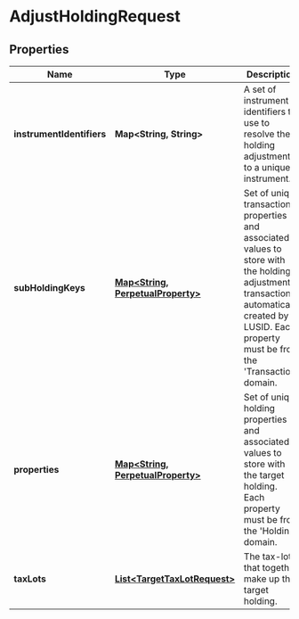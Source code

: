 

# AdjustHoldingRequest

## Properties

Name | Type | Description | Notes
------------ | ------------- | ------------- | -------------
**instrumentIdentifiers** | **Map&lt;String, String&gt;** | A set of instrument identifiers to use to resolve the holding adjustment to a unique instrument. | 
**subHoldingKeys** | [**Map&lt;String, PerpetualProperty&gt;**](PerpetualProperty.md) | Set of unique transaction properties and associated values to store with the holding adjustment transaction automatically created by LUSID. Each property must be from the &#39;Transaction&#39; domain. |  [optional]
**properties** | [**Map&lt;String, PerpetualProperty&gt;**](PerpetualProperty.md) | Set of unique holding properties and associated values to store with the target holding. Each property must be from the &#39;Holding&#39; domain. |  [optional]
**taxLots** | [**List&lt;TargetTaxLotRequest&gt;**](TargetTaxLotRequest.md) | The tax-lots that together make up the target holding. | 



